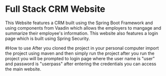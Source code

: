 # Full Stack CRM Website
This Website features a CRM built using the Spring Boot Framework and using components from Vaadin which allows the employers to mangage and summarize their employee's information. This website also features a login page which is built using Spring Security.

#How to use
After you cloned the project in your personal computer import the project using maven and then simply run the project after you run the project you will be prompted to login page 
where the user name is "user" and password is "userpass" after entering the credentials you can access the main website.
